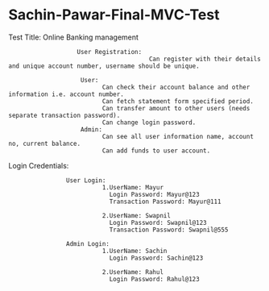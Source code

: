 # Sachin-Pawar-Final-MVC-Test

Test Title: Online Banking management
                       
                       User Registration:
                                           Can register with their details and unique account number, username should be unique.
                                           
                        User:
                              Can check their account balance and other information i.e. account number.
                              Can fetch statement form specified period.
                              Can transfer amount to other users (needs separate transaction password).
                              Can change login password.
                        Admin:
                              Can see all user information name, account no, current balance.
                              Can add funds to user account.
                              
                             
Login Credentials:


                    User Login:
                              1.UserName: Mayur
                                Login Password: Mayur@123 
                                Transaction Password: Mayur@111                      

                              2.UserName: Swapnil
                                Login Password: Swapnil@123
                                Transaction Password: Swapnil@555

                    Admin Login: 
                              1.UserName: Sachin
                                Login Password: Sachin@123            

                              2.UserName: Rahul
                                Login Password: Rahul@123
